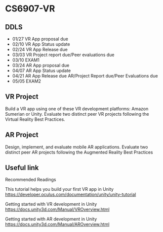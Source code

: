 # CS6907-VR
## DDLS
- 01/27 VR App proposal due
- 02/10 VR App Status update
- 02/24 VR App Release due
- 03/03 VR Project report due/Peer evaluations due
- 03/10 EXAM1
- 03/24 AR App proposal due
- 04/07 AR App Status update
- 04/21 AR App Release due AR/Project Report due/Peer Evaluations due
- 05/05 EXAM2

## VR Project
Build a VR app using one of these VR development platforms: Amazon
Sumerian or Unity. Evaluate two distinct peer VR projects following
the Virtual Reality Best Practices.

## AR Project 
Design, implement, and evaluate mobile AR applications. Evaluate two
distinct peer AR projects following the Augmented Reality Best
Practices

## Useful link
Recommended Readings

This tutorial helps you build your first VR app in Unity
https://developer.oculus.com/documentation/unity/unity-tutorial

Getting started with VR development in Unity
https://docs.unity3d.com/Manual/VROverview.html

Getting started with AR development in Unity
https://docs.unity3d.com/Manual/AROverview.html
